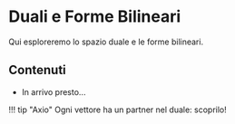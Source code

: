 # Duali e Forme Bilineari

Qui esploreremo lo spazio duale e le forme bilineari.

## Contenuti

- In arrivo presto...

!!! tip "Axio"
    Ogni vettore ha un partner nel duale: scoprilo!
